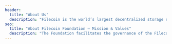 ```yaml
---
header:
  title: "About Us"
  description: "Filecoin is the world’s largest decentralized storage network, designed to store humanity’s most important information. Filecoin Foundation facilitates governance of the Filecoin network, funds research and development projects for decentralized web technologies, and supports the growth of the Filecoin community and ecosystem."
seo:
  title: "About Filecoin Foundation – Mission & Values"
  description: "The Foundation facilitates the governance of the Filecoin network, funds research and development projects for decentralized web technologies, and supports the growth of the Filecoin community and ecosystem."
---
```


